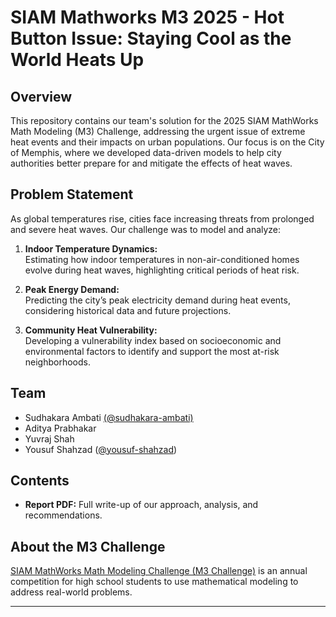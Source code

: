 # SIAM Mathworks M3 2025 - Hot Button Issue: Staying Cool as the World Heats Up

## Overview

This repository contains our team's solution for the 2025 SIAM MathWorks Math Modeling (M3) Challenge, addressing the urgent issue of extreme heat events and their impacts on urban populations. Our focus is on the City of Memphis, where we developed data-driven models to help city authorities better prepare for and mitigate the effects of heat waves.

## Problem Statement

As global temperatures rise, cities face increasing threats from prolonged and severe heat waves. Our challenge was to model and analyze:

1. **Indoor Temperature Dynamics:**  
   Estimating how indoor temperatures in non-air-conditioned homes evolve during heat waves, highlighting critical periods of heat risk.

2. **Peak Energy Demand:**  
   Predicting the city’s peak electricity demand during heat events, considering historical data and future projections.

3. **Community Heat Vulnerability:**  
   Developing a vulnerability index based on socioeconomic and environmental factors to identify and support the most at-risk neighborhoods.

## Team

- Sudhakara Ambati [(@sudhakara-ambati)](https://github.com/sudhakara-ambati)
- Aditya Prabhakar
- Yuvraj Shah
- Yousuf Shahzad ([@yousuf-shahzad](https://github.com/yousuf-shahzad))

## Contents

- **Report PDF:** Full write-up of our approach, analysis, and recommendations.

## About the M3 Challenge

[SIAM MathWorks Math Modeling Challenge (M3 Challenge)](https://m3challenge.siam.org/) is an annual competition for high school students to use mathematical modeling to address real-world problems.

---
